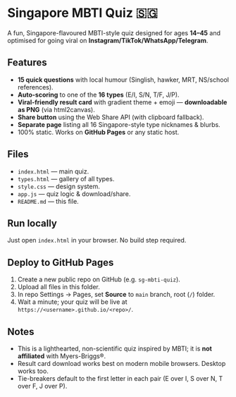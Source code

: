 # Singapore MBTI Quiz 🇸🇬

A fun, Singapore-flavoured MBTI-style quiz designed for ages **14–45** and optimised for going viral on **Instagram/TikTok/WhatsApp/Telegram**.

## Features
- **15 quick questions** with local humour (Singlish, hawker, MRT, NS/school references).
- **Auto-scoring** to one of the **16 types** (E/I, S/N, T/F, J/P).
- **Viral-friendly result card** with gradient theme + emoji — **downloadable as PNG** (via html2canvas).
- **Share button** using the Web Share API (with clipboard fallback).
- **Separate page** listing all 16 Singapore-style type nicknames & blurbs.
- 100% static. Works on **GitHub Pages** or any static host.

## Files
- `index.html` — main quiz.
- `types.html` — gallery of all types.
- `style.css` — design system.
- `app.js` — quiz logic & download/share.
- `README.md` — this file.

## Run locally
Just open `index.html` in your browser. No build step required.

## Deploy to GitHub Pages
1. Create a new public repo on GitHub (e.g. `sg-mbti-quiz`).
2. Upload all files in this folder.
3. In repo Settings → Pages, set **Source** to `main` branch, root (`/`) folder.
4. Wait a minute; your quiz will be live at `https://<username>.github.io/<repo>/`.

## Notes
- This is a lighthearted, non-scientific quiz inspired by MBTI; it is **not affiliated** with Myers-Briggs®.
- Result card download works best on modern mobile browsers. Desktop works too.
- Tie-breakers default to the first letter in each pair (E over I, S over N, T over F, J over P).
